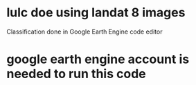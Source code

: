 # lulc doe using landat 8 images
Classification done in Google Earth Engine code editor

# google earth engine account is needed to run this code
